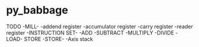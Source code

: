 # py_babbage
TODO
-MILL-
-addend register
-accumulator register
-carry register
-reader register
-INSTRUCTION SET-
-ADD
-SUBTRACT
-MULTIPLY
-DIVIDE
-LOAD-
STORE
-STORE-
-Axis stack
